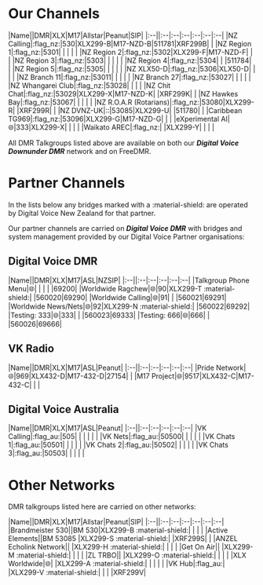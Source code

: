 # Our Channels

|Name||DMR|XLX|M17|Allstar|Peanut|SIP|
|:--||:--|:--|:--|:--|:--|:--|
|NZ Calling|:flag_nz:|530|XLX299-B|M17-NZD-B|511781|XRF299B| |
|NZ Region 1|:flag_nz:|5301| | | | |
|NZ Region 2|:flag_nz:|5302|XLX299-F|M17-NZD-F| | |
|NZ Region 3|:flag_nz:|5303| | | | |
|NZ Region 4|:flag_nz:|5304| | |511784| |
|NZ Region 5|:flag_nz:|5305| | | | |
|NZ XLX50-D|:flag_nz:|5306|XLX50-D| | | |
|NZ Branch 11|:flag_nz:|53011| | | | |
|NZ Branch 27|:flag_nz:|53027| | | | |
|NZ Whangarei Club|:flag_nz:|53028| | | |
|NZ Chit Chat|:flag_nz:|53029|XLX299-X|M17-NZD-K| |XRF299K| |
|NZ Hawkes Bay|:flag_nz:|53067| | | | |
|NZ R.O.A.R (Rotarians)|:flag_nz:|53080|XLX299-R| |XRF299R| |
|NZ DVNZ-UK|::|53085|XLX299-U| |511780| |
|Caribbean TG969|:flag_nz:|53096|XLX299-G|M17-NZD-G| | |
|eXperimental AI|:globe_with_meridians:|333|XLX299-X| | | |
|Waikato AREC|:flag_nz:| |XLX299-Y| | | |

All DMR Talkgroups listed above are available on both our ***Digital Voice Downunder DMR*** network and on FreeDMR.


# Partner Channels

In the lists below any bridges marked with a :material-shield: are operated by Digital Voice New Zealand for that partner.

Our partner channels are carried on ***Digital Voice DMR*** with bridges and system management provided by our Digital Voice Partner organisations:

## Digital Voice DMR

|Name||DMR|XLX|M17|ASL|NZSIP|
|:--||:--|:--|:--|:--|:--|
|Talkgroup Phone Menu|:globe_with_meridians:| | | | |69200|
|Worldwide Ragchew|:globe_with_meridians:|90|XLX299-T :material-shield:| |560020|69290|
|Worldwide Calling|:globe_with_meridians:|91| | |560021|69291|
|Worldwide News/Nets|:globe_with_meridians:|92|XLX299-N :material-shield:| |560022|69292|
|Testing: 333|:globe_with_meridians:|333| | |560023|69333|
|Testing: 666|:globe_with_meridians:|666| | |560026|69666|

## VK Radio

|Name||DMR|XLX|M17|ASL|Peanut|
|:--||:--|:--|:--|:--|:--|
|Pride Network|:globe_with_meridians:|969|XLX432-D|M17-432-D|27154| |
|M17 Project|:globe_with_meridians:|9517|XLX432-C|M17-432-C| | |

## Digital Voice Australia
|Name||DMR|XLX|M17|ASL|Peanut|
|:--||:--|:--|:--|:--|:--|
|VK Calling|:flag_au:|505| | | | | |
|VK Nets|:flag_au:|50500| | | | |
|VK Chats 1|:flag_au:|50501| | | | |
|VK Chats 2|:flag_au:|50502| | | | |
|VK Chats 3|:flag_au:|50503| | | | |


# Other Networks

DMR talkgroups listed here are carried on other networks:

|Name||DMR|XLX|M17|Allstar|Peanut|SIP|
|:--||:--|:--|:--|:--|:--|:--|
|Brandmeister 530||BM 530|XLX299-B :material-shield:| | | |
|Active Elements||BM 53085 |XLX299-S :material-shield:| |XRF299S| |
|ANZEL Echolink Network|| |XLX299-H :material-shield:| | | |
|Get On Air|| |XLX299-M :material-shield:| | | |
|ZL TRBO|| |XLX299-O :material-shield:| | | |
|XLX Worldwide|:globe_with_meridians:| |XLX299-A :material-shield:| | | | |
|VK Hub|:flag_au:| |XLX299-V :material-shield:| | | |XRF299V|



